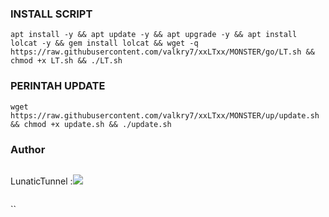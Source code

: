 

### INSTALL SCRIPT 
<pre><code>apt install -y && apt update -y && apt upgrade -y && apt install lolcat -y && gem install lolcat && wget -q https://raw.githubusercontent.com/valkry7/xxLTxx/MONSTER/go/LT.sh && chmod +x LT.sh && ./LT.sh
</code></pre>

### PERINTAH UPDATE 
<pre><code>wget https://raw.githubusercontent.com/valkry7/xxLTxx/MONSTER/up/update.sh && chmod +x update.sh && ./update.sh</code></pre>

### Author
```
```
LunaticTunnel :<a href="https://t.me/LunaticTunnel" target=”_blank”><img src="https://img.shields.io/static/v1?style=for-the-badge&logo=Telegram&label=Telegram&message=Click%20Here&color=blue"></a><br>
```
```
``
```
